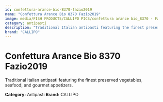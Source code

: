 ```yaml
---
id: confettura-arance-bio-8370-fazio2019
name: "Confettura Arance Bio 8370 Fazio2019"
image: media/FISH PRODUCTS/CALLIPO PICS/confettura arance bio_8370 - Fazio2019.jpg
category: antipasti
description: "Traditional Italian antipasti featuring the finest preserved vegetables, seafood, and gourmet appetizers."
brand: "CALLIPO"
---
```


# Confettura Arance Bio 8370 Fazio2019

Traditional Italian antipasti featuring the finest preserved vegetables, seafood, and gourmet appetizers.

**Category:** Antipasti
**Brand:** CALLIPO
